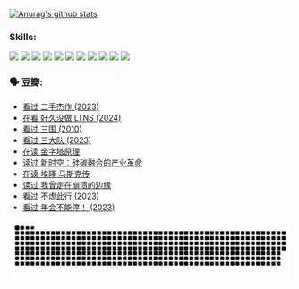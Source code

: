 
[![Anurag's github stats](https://github-readme-stats.vercel.app/api?username=w940853815)](https://github.com/anuraghazra/github-readme-stats)

### Skills:

<code><img height="32" src="https://cdn.jsdelivr.net/npm/simple-icons@v5/icons/python.svg"></code>
<code><img height="32" src="https://cdn.jsdelivr.net/npm/simple-icons@v5/icons/javascript.svg"></code>
<code><img height="32" src="https://cdn.jsdelivr.net/npm/simple-icons@v5/icons/django.svg"></code>
<code><img height="32" src="https://cdn.jsdelivr.net/npm/simple-icons@v5/icons/flask.svg"></code>
<code><img height="32" src="https://cdn.jsdelivr.net/npm/simple-icons@v5/icons/vuetify.svg"></code>
<code><img height="32" src="https://cdn.jsdelivr.net/npm/simple-icons@v5/icons/git.svg"></code>
<code><img height="32" src="https://cdn.jsdelivr.net/npm/simple-icons@v5/icons/docker.svg"></code>
<code><img height="32" src="https://cdn.jsdelivr.net/npm/simple-icons@v5/icons/postgresql.svg"></code>
<code><img height="32" src="https://cdn.jsdelivr.net/npm/simple-icons@v5/icons/elasticsearch.svg"></code>
<code><img height="32" src="https://cdn.jsdelivr.net/npm/simple-icons@v5/icons/macos.svg"></code>
<code><img height="32" src="https://cdn.jsdelivr.net/npm/simple-icons@v5/icons/linux.svg"></code>

### 🗣 豆瓣:

<!-- DOUBAN-ACTIVITIES:START -->
- [看过 二手杰作‎ (2023)](https://www.douban.com/people/136069238/status/4522502716/?_i=08272898)
- [在看 好久没做 LTNS‎ (2024)](https://www.douban.com/people/136069238/status/4521969883/?_i=08272898)
- [看过 三国‎ (2010)](https://www.douban.com/people/136069238/status/4521634661/?_i=08272898)
- [看过 三大队‎ (2023)](https://www.douban.com/people/136069238/status/4510323325/?_i=08272898)
- [在读 金字塔原理](https://www.douban.com/people/136069238/status/4507497587/?_i=08272898)
- [读过 新时空：硅碳融合的产业革命](https://www.douban.com/people/136069238/status/4506659177/?_i=08272898)
- [在读 埃隆·马斯克传](https://www.douban.com/people/136069238/status/4500417190/?_i=08272899)
- [读过 我曾走在崩溃的边缘](https://www.douban.com/people/136069238/status/4500416754/?_i=08272899)
- [看过 不虚此行‎ (2023)](https://www.douban.com/people/136069238/status/4499973052/?_i=08272899)
- [看过 年会不能停！‎ (2023)](https://www.douban.com/people/136069238/status/4498582002/?_i=08272899)
<!-- DOUBAN-ACTIVITIES:END -->


![Snake animation](https://raw.githubusercontent.com/w940853815/w940853815/output/github-contribution-grid-snake.svg)

<!--
**w940853815/w940853815** is a ✨ _special_ ✨ repository because its `README.md` (this file) appears on your GitHub profile.

Here are some ideas to get you started:

- 🔭 I’m currently working on ...
- 🌱 I’m currently learning ...
- 👯 I’m looking to collaborate on ...
- 🤔 I’m looking for help with ...
- 💬 Ask me about ...
- 📫 How to reach me: ...
- 😄 Pronouns: ...
- ⚡ Fun fact: ...
-->
